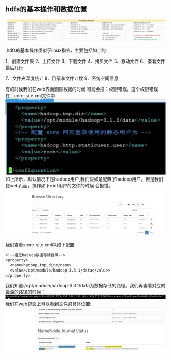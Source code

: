 ## hdfs的基本操作和数据位置
![](./images/基本操作.png)  

​    hdfs的基本操作类似于linux指令，主要包括如上的：

1、创建文件夹  2、上传文件  3、下载文件 4、拷贝文件  5、移动文件 6、查看文件最后几行 

7、文件夹深度统计  8、目录和文件计数  9、系统空间信息



有的时候我们在web界面删除数据的时候 可能会报：权限错误。这个权限错误在：core-site.xml文件中
![](./images/7.png)  
 如上所示，默认情况下是hadoop用户,我们假如是配置了hadoop用户，但是我们在web页面，操作如下root用户的文件的时候
 会报错。
![](./images/8.png)



我们查看:core-site.xml中如下配置:
```renderscript
<!--指定hadoop数据存储目录-->
<property>
  <name>hadoop.tmp.dir</name>
  <value>/opt/module/hadoop-3.3.1/data</value>
</property>
```

 我们知道:/opt/module/hadoop-3.3.1/data为数据存储的路径。我们再查看对应的最深的路径的时候：
![](./images/9.png)  
  我们在web界面上可以看到文件的具体位置:
![](./images/10.png)  

